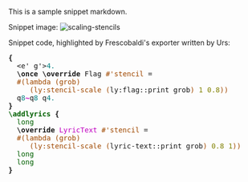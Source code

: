 This is a sample snippet markdown.

Snippet image:
![scaling-stencils](scaling-stencils.png)

Snippet code, highlighted by Frescobaldi's exporter written by Urs:

<pre>
<span style="font-weight: 600;">{</span>
  <span style="">&lt;</span><span style="">e</span><span style="">'</span> <span style="">g</span><span style="">'</span><span style="">&gt;</span><span style="color: #008080;">4</span><span style="color: #008080;">.</span>
  <span style="font-weight: 600;">\once</span> <span style="font-weight: 600;">\override</span> <span style="">Flag</span> <span style="color: #a04900;">#</span><span style="color: #a04900;">'</span><span style="color: #a04900;">stencil</span> =
  <span style="color: #a04900;">#</span><span style="color: #a04900;">(</span><span style="color: #a04900;">lambda</span> <span style="color: #a04900;">(</span><span style="color: #a04900;">grob</span><span style="color: #a04900;">)</span>
     <span style="color: #a04900;">(</span><span style="color: #a04900;">ly:stencil-scale</span> <span style="color: #a04900;">(</span>ly:flag::print grob<span style="color: #a04900;">)</span> <span style="color: #808000;">1</span> <span style="color: #808000;">0.8</span><span style="color: #a04900;">)</span><span style="color: #a04900;">)</span>
  <span style="">q</span><span style="color: #008080;">8</span><span style="color: #c000c0; font-weight: 600;">~</span><span style="">q</span><span style="color: #008080;">8</span> <span style="">q</span><span style="color: #008080;">4</span><span style="color: #008080;">.</span>
<span style="font-weight: 600;">}</span>
<span style="color: #006000; font-weight: 600;">\addlyrics</span> <span style="font-weight: 600;">{</span>
  <span style="color: #006000;">long</span>
  <span style="font-weight: 600;">\override</span> <span style="color: #c000c0;">LyricText</span> <span style="color: #a04900;">#</span><span style="color: #a04900;">'</span><span style="color: #a04900;">stencil</span> =
  <span style="color: #a04900;">#</span><span style="color: #a04900;">(</span><span style="color: #a04900;">lambda</span> <span style="color: #a04900;">(</span><span style="color: #a04900;">grob</span><span style="color: #a04900;">)</span>
     <span style="color: #a04900;">(</span><span style="color: #a04900;">ly:stencil-scale</span> <span style="color: #a04900;">(</span>lyric-text::print grob<span style="color: #a04900;">)</span> <span style="color: #808000;">0.8</span> <span style="color: #808000;">1</span><span style="color: #a04900;">)</span><span style="color: #a04900;">)</span>
  <span style="color: #006000;">long</span>
  <span style="color: #006000;">long</span>
<span style="font-weight: 600;">}</span>

</pre>
